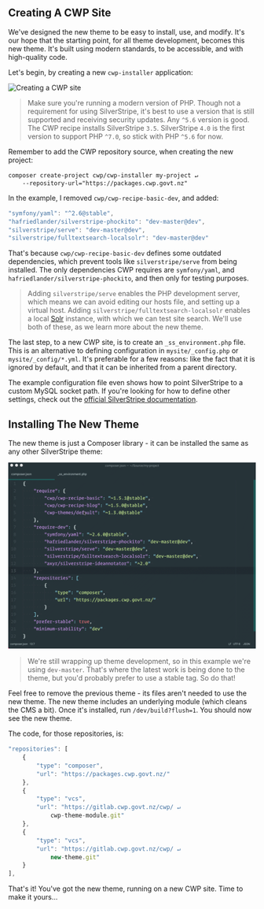 ## Creating A CWP Site

We've designed the new theme to be easy to install, use, and modify. It's our hope that the starting point, for all theme development, becomes this new theme. It's built using modern standards, to be accessible, and with high-quality code.

Let's begin, by creating a new `cwp-installer` application:

![Creating a CWP site](images/creating-a-cwp-site.gif)

> Make sure you're running a modern version of PHP. Though not a requirement for using SilverStripe, it's best to use a version that is still supported and receiving security updates. Any `^5.6` version is good. The CWP recipe installs SilverStripe `3.5`. SilverStripe `4.0` is the first version to support PHP `^7.0`, so stick with PHP `^5.6` for now.

Remember to add the CWP repository source, when creating the new project:

```
composer create-project cwp/cwp-installer my-project ↵
    --repository-url="https://packages.cwp.govt.nz"
```

In the example, I removed `cwp/cwp-recipe-basic-dev`, and added:

```js
"symfony/yaml": "^2.6@stable",
"hafriedlander/silverstripe-phockito": "dev-master@dev",
"silverstripe/serve": "dev-master@dev",
"silverstripe/fulltextsearch-localsolr": "dev-master@dev"
```

That's because `cwp/cwp-recipe-basic-dev` defines some outdated dependencies, which prevent tools like `silverstripe/serve` from being installed. The only dependencies CWP requires are `symfony/yaml`, and `hafriedlander/silverstripe-phockito`, and then only for testing purposes.

> Adding `silverstripe/serve` enables the PHP development server, which means we can avoid editing our hosts file, and setting up a virtual host. Adding `silverstripe/fulltextsearch-localsolr` enables a local [Solr](http://lucene.apache.org/solr) instance, with which we can test site search. We'll use both of these, as we learn more about the new theme.

The last step, to a new CWP site, is to create an `_ss_environment.php` file. This is an alternative to defining configuration in `mysite/_config.php` or `mysite/_config/*.yml`. It's preferable for a few reasons: like the fact that it is ignored by default, and that it can be inherited from a parent directory.

The example configuration file even shows how to point SilverStripe to a custom MySQL socket path. If you're looking for how to define other settings, check out the [official SilverStripe documentation](https://docs.silverstripe.org/en/3/getting_started/environment_management).

## Installing The New Theme

The new theme is just a Composer library - it can be installed the same as any other SilverStripe theme:

![Installing the new theme](images/installing-the-new-theme.gif)

> We're still wrapping up theme development, so in this example we're using `dev-master`. That's where the latest work is being done to the theme, but you'd probably prefer to use a stable tag. So do that!

Feel free to remove the previous theme - its files aren't needed to use the new theme. The new theme includes an underlying module (which cleans the CMS a bit). Once it's installed, run `/dev/build?flush=1`. You should now see the new theme.

The code, for those repositories, is:

```js
"repositories": [
    {
        "type": "composer",
        "url": "https://packages.cwp.govt.nz/"
    },
    {
        "type": "vcs",
        "url": "https://gitlab.cwp.govt.nz/cwp/ ↵
            cwp-theme-module.git"
    },
    {
        "type": "vcs",
        "url": "https://gitlab.cwp.govt.nz/cwp/ ↵
            new-theme.git"
    }
],
```

That's it! You've got the new theme, running on a new CWP site. Time to make it yours...
